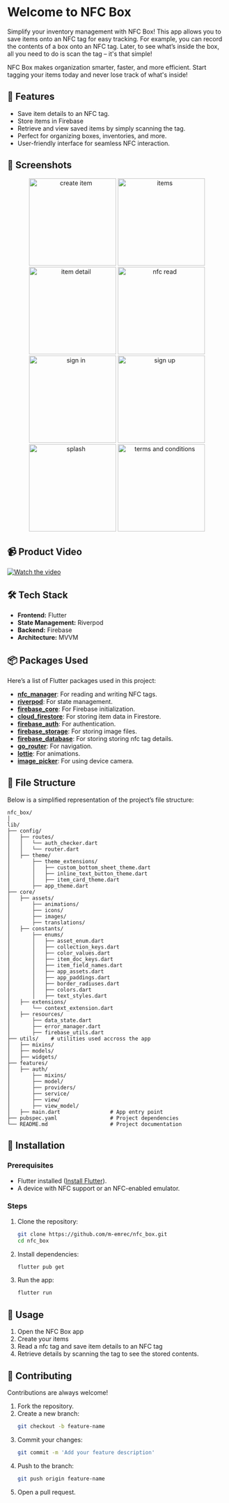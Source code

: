 

# Welcome to NFC Box
Simplify your inventory management with NFC Box! This app allows you to save items onto an NFC tag for easy tracking. For example, you can record the contents of a box onto an NFC tag. Later, to see what’s inside the box, all you need to do is scan the tag – it's that simple!

NFC Box makes organization smarter, faster, and more efficient. Start tagging your items today and never lose track of what's inside!

## 🚀 Features  
- Save item details to an NFC tag.
- Store items in Firebase
- Retrieve and view saved items by simply scanning the tag.  
- Perfect for organizing boxes, inventories, and more.  
- User-friendly interface for seamless NFC interaction.  

## 📸 Screenshots  
<div align="center">
<img src="https://github.com/user-attachments/assets/8a7711c1-962f-4585-9e6e-ad805d2afefa" alt="create item" width="200"/>
<img src="https://github.com/user-attachments/assets/32b9b609-c7a3-4f27-b8e3-b38eea26712e" alt="items" width="200"/>
<img src="https://github.com/user-attachments/assets/5b1021fd-7c10-4686-910b-1982d50b5506" alt="item detail" width="200"/>
 <img src="https://github.com/user-attachments/assets/61e24793-6dc7-44f2-9944-b4b614ba4448" alt="nfc read" width="200"/>
 <img src="https://github.com/user-attachments/assets/74170772-6de1-410a-95a5-46ef0fdc37b6" alt="sign in" width="200"/>
 <img src="https://github.com/user-attachments/assets/8fe6f080-e4d9-4ff0-89f5-f69d43b427bf" alt="sign up" width="200"/>
 <img src="https://github.com/user-attachments/assets/84e7aee1-b4b8-41d1-843e-e29c70ab9b0a" alt="splash" width="200"/>
<img src="https://github.com/user-attachments/assets/6b1cd180-0d5a-4f09-8b76-5ad0c26ec968" alt="terms and conditions" width="200"/>
</div>

## 📹 Product Video
[![Watch the video](https://img.youtube.com/vi/GVdbVGIJ7S8/0.jpg)](https://www.youtube.com/watch?v=GVdbVGIJ7S8)



## 🛠️ Tech Stack  
- **Frontend:** Flutter  
- **State Management:** Riverpod
- **Backend:** Firebase
- **Architecture:** MVVM

## 📦 Packages Used  
Here’s a list of Flutter packages used in this project:  
- **[nfc_manager](https://pub.dev/packages/nfc_manager)**: For reading and writing NFC tags.  
- **[riverpod](https://pub.dev/packages/flutter_riverpod)**: For state management.  
- **[firebase_core](https://pub.dev/packages/firebase_core)**: For Firebase initialization.  
- **[cloud_firestore](https://pub.dev/packages/cloud_firestore)**: For storing item data in Firestore.
- **[firebase_auth](https://pub.dev/packages/firebase_auth)**: For authentication.
- **[firebase_storage](https://pub.dev/packages/firebase_storage)**: For storing image files.
- **[firebase_database](https://pub.dev/packages/firebase_database)**: For storing storing nfc tag details.
- **[go_router](https://pub.dev/packages/go_router)**: For navigation.
- **[lottie](https://pub.dev/packages/lottie)**: For animations.
- **[image_picker](https://pub.dev/packages/image_picker)**: For using device camera.

## 📂 File Structure  
Below is a simplified representation of the project’s file structure:  

```plaintext  
nfc_box/  
│  
lib/
├── config/
│   ├── routes/
│   │   └── auth_checker.dart
│   │   └── router.dart
│   ├── theme/
│       ├── theme_extensions/
│       │   ├── custom_bottom_sheet_theme.dart
│       │   ├── inline_text_button_theme.dart
│       │   ├── item_card_theme.dart
│       ├── app_theme.dart
├── core/
│   ├── assets/
│       ├── animations/
│       ├── icons/
│       ├── images/
│       ├── translations/
│   ├── constants/
│       ├── enums/
│       │   ├── asset_enum.dart
│       │   ├── collection_keys.dart
│       │   ├── color_values.dart
│       │   ├── item_doc_keys.dart
│       │   ├── item_field_names.dart
│       │   ├── app_assets.dart
│       │   ├── app_paddings.dart
│       │   ├── border_radiuses.dart
│       │   ├── colors.dart
│       │   ├── text_styles.dart
│   ├── extensions/
│       └── context_extension.dart
│   ├── resources/
│       ├── data_state.dart
│       ├── error_manager.dart
│       ├── firebase_utils.dart
├── utils/    # utilities used accross the app
│   ├── mixins/
│   ├── models/
│   ├── widgets/
├── features/
│   ├── auth/
│       ├── mixins/
│       ├── model/
│       ├── providers/
│       ├── service/
│       ├── view/
│       ├── view_model/
│   ├── main.dart                # App entry point  
├── pubspec.yaml                 # Project dependencies  
└── README.md                    # Project documentation  
```  
## 📲 Installation  

### Prerequisites  
- Flutter installed ([Install Flutter](https://flutter.dev/docs/get-started/install)).  
- A device with NFC support or an NFC-enabled emulator.  

### Steps  
1. Clone the repository:  
   ```bash  
   git clone https://github.com/m-emrec/nfc_box.git  
   cd nfc_box  
   ```  
2. Install dependencies:  
   ```bash  
   flutter pub get  
   ```  
3. Run the app:  
   ```bash  
   flutter run  
   ```  

## 🎯 Usage  
1. Open the NFC Box app
2. Create your items
3. Read a nfc tag and save item details to an NFC tag  
5. Retrieve details by scanning the tag to see the stored contents.  

## 🤝 Contributing  
Contributions are always welcome!  

1. Fork the repository.  
2. Create a new branch:  
   ```bash  
   git checkout -b feature-name  
   ```  
3. Commit your changes:  
   ```bash  
   git commit -m 'Add your feature description'  
   ```  
4. Push to the branch:  
   ```bash  
   git push origin feature-name  
   ```  
5. Open a pull request.  

